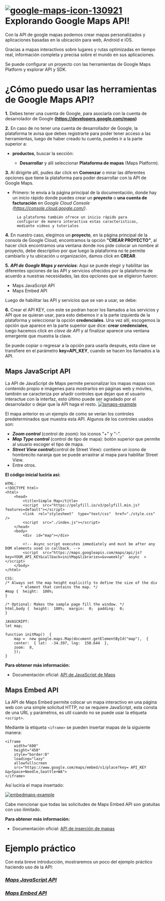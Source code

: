 #  <a href="https://imgbb.com/"><img src="https://i.ibb.co/NVmJfFm/google-maps-icon-130921.png" alt="google-maps-icon-130921" border="0" /></a> Explorando Google Maps API!


Con la API de google mapas podemos crear mapas personalizados y aplicaciones basadas en la ubicación para web, Android e iOS.

Gracias a mapas interactivos sobre lugares y rutas optimizadas en tiempo real, información completa y precisa sobre el mundo en sus aplicaciones. 

Se puede configurar un proyecto con las herramientas de Google Maps Platform y explorar API y SDK.



# ¿Cómo puedo usar las herramientas de Google Maps API?

**1.**  Debes tener una cuenta de Google, para asociarla con la cuenta de desarrolador de Google **(https://developers.google.com/maps)**

**2.** En caso de no tener una cuenta de desarrollador de Google, la plataforma te avisa que debes registrarte para poder tener acceso a las herramientas, luego de haber creado tu cuenta, puedes ir a la parte superior a:
 * **productos**, buscar la sección:

	 *	**Desarrollar** y allí seleccionar **Plataforma de mapas** (Maps Platform).

**3.** Al dirigirte allí, pudes dar click en **Comenzar** o mirar las diferentes opciones que tiene la plataforma para poder desarrollar con la API de Google Maps.
* Primero: te envía a la página principal de la documentación, donde hay un inicio rápido donde puedes crear un **proyecto** o **una cuenta de facturación** en *Google Cloud Console (https://console.cloud.google.com/)*.

		La plataforma también ofrece un inicio rápido para 
		configurar de manera interactiva estas caracteristicas,
		mediante videos y tutoriales
	
**4.** En nuestro caso, elegimos un **proyecto**, en la página principal de la consola de Google Cloud, encontramos la opción **"CREAR PROYECTO"**, al hacer click encontramos una ventana donde nos pide colocar un nombre al proyecto, debe descriptivo por que luego la plataforma no te permite cambiarlo y tu ubicación u organización, damos click en **CREAR**.

**5.** **_API de Google Maps y servicios_**: Aqui se puede elegir y habilitar las diferentes opciones de las API y servicios ofrecidos por la plataforma de acuerdo a nuestras necesidades, las dos opciones que se eligieron fueron:

*	Maps JavaScript API
*	Maps Embed API

Luego de habilitar las API y servicios que se van a usar, se debe:

**6.** Crear el API KEY, con este se podran hacer los llamados a los servicios y API que se quieran usar, para esto debemos ir a la parte izquierda de la plataforma y seleccionar la opción **credenciales**.
Una vez allí, escogemos la opción que aparece en la parte superior que dice: **crear credenciales**, luego hacemos click en _clave de API_ y al finalizar aparece una ventana emergente que muestra la clave.

Se puede copiar o regresar a la opción para usarla después, esta clave se transfiere en el parámetro **key=API_KEY**, cuando se hacen los llamados a la API.


## Maps JavaScript API

La API de JavaScript de Maps permite personalizar los mapas mapas con contenido propio e imágenes para mostrarlos en páginas web y móviles, también se caracteriza por añadir controles que dejan que el usuario interactue con la interfaz, esto último puede ser agradado por el desarrolador o dejar que la API haga el resto.
<a href="https://ibb.co/mb84pBP"><img src="https://i.ibb.co/4Kdpkf0/jsmaps-example.png" alt="jsmaps-example" border="0" /></a>


El mapa anterior es un ejemplo de como se verían los controles predeterminados que muestra esta API.
Algunos de los controles usados son: 
* **_Zoom control_** (control de zoom): los iconos "+" y "-".
* **_Map Type control_** (control de tipo de mapa): botón superior que permite al usuario escoger el tipo de mapa.
* **_Street View control_**(control de Street View): contiene un icono de hombrecito naranja que se puede arrastrar al mapa para habilitar Street View.
* Entre otros.

**El código inicial luciría así:**
```
HTML:
<!DOCTYPE html>  
<html>
	<head> 
		<title>Simple Map</title>
		<script  src="https://polyfill.io/v3/polyfill.min.js?	features=default"></script>
		<link  rel="stylesheet"  type="text/css"  href="./style.css"  /> 
		<script  src="./index.js"></script>
	</head> 
	<body> 
		<div  id="map"></div>

		<!-- Async script executes immediately and must be after any DOM elements used in callback. -->
		<script  src="https://maps.googleapis.com/maps/api/js?key=YOUR_API_KEY&callback=initMap&libraries=&v=weekly"  async  ></script>
	</body>  
</html>
```
```
CSS:
/* Always set the map height explicitly to define the size of the div  
       * element that contains the map. */  
#map {  height:  100%;  
}  
  
/* Optional: Makes the sample page fill the window. */  
html,body {  height:  100%;  margin:  0;  padding:  0;  
}
```
```
JAVASCRIPT:
let map;  
  
function initMap()  {
	map =  new google.maps.Map(document.getElementById("map"),  {
	center:  { lat:  -34.397, lng:  150.644  },
	zoom:  8,
	});  
}
```
**Para obtener más información:**
-   Documentación oficial: [API de JavaScript de Maps](https://developers.google.com/maps/documentation/javascript)

## Maps Embed API

La API de Maps Embed permite colocar un mapa interactivo en una página web con una simple solicitud HTTP, no se requiere JavaScript, esta consta de una URL y parámetros, es util cuando no se puede usar la etiqueta `<script>`.

Mediante la etiqueta `<iframe>` se pueden insertar mapas de la siguiente manera:
```
<iframe
	width="600"
	height="450"
	style="border:0"
	loading="lazy"
	allowfullscreen
	src="https://www.google.com/maps/embed/v1/place?key= API_KEY &q=Space+Needle,Seattle+WA">  
</iframe>
```
Así luciría el mapa insertado:

<a href="https://ibb.co/1Q3n9Ds"><img src="https://i.ibb.co/3dws0Df/embedmaps-example.png" alt="embedmaps-example" border="0" /></a>

Cabe mencionar que todas las solicitudes de Maps Embed API son gratuitas con uso ilimitado.

**Para obtener más información:**
- Documentación oficial: [API de inserción de mapas](https://developers.google.com/maps/documentation/embed)

# Ejemplo práctico

Con esta breve introducción, mostraremos un poco del ejemplo práctico haciendo uso de la API:

### *[Maps JavaScript API](https://github.com/joseriosdev/exploring-GoogleMapsAPI/tree/main/docs)*


### *[Maps Embed API](https://github.com/joseriosdev/exploring-GoogleMapsAPI/tree/main/VisualForce)*

